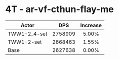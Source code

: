 # 4T - ar-vf-cthun-flay-me
| Actor | DPS | Increase |
|---|:---:|:---:|
|TWW1-2_4-set|2758909|5.00%|
|TWW1-2-set|2668463|1.55%|
|Base|2627638|0.00%|
